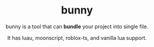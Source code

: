 <div align="center">

# bunny

bunny is a tool that can **bundle** your project into single file.

It has luau, moonscript, roblox-ts, and vanilla lua support.
